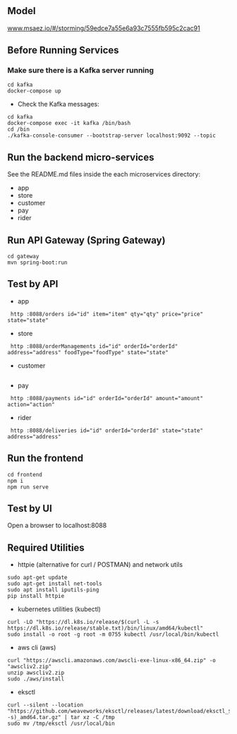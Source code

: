 # 

## Model
www.msaez.io/#/storming/59edce7a55e6a93c7555fb595c2cac91

## Before Running Services
### Make sure there is a Kafka server running
```
cd kafka
docker-compose up
```
- Check the Kafka messages:
```
cd kafka
docker-compose exec -it kafka /bin/bash
cd /bin
./kafka-console-consumer --bootstrap-server localhost:9092 --topic
```

## Run the backend micro-services
See the README.md files inside the each microservices directory:

- app
- store
- customer
- pay
- rider


## Run API Gateway (Spring Gateway)
```
cd gateway
mvn spring-boot:run
```

## Test by API
- app
```
 http :8088/orders id="id" item="item" qty="qty" price="price" state="state" 
```
- store
```
 http :8088/orderManagements id="id" orderId="orderId" address="address" foodType="foodType" state="state" 
```
- customer
```
```
- pay
```
 http :8088/payments id="id" orderId="orderId" amount="amount" action="action" 
```
- rider
```
 http :8088/deliveries id="id" orderId="orderId" state="state" address="address" 
```


## Run the frontend
```
cd frontend
npm i
npm run serve
```

## Test by UI
Open a browser to localhost:8088

## Required Utilities

- httpie (alternative for curl / POSTMAN) and network utils
```
sudo apt-get update
sudo apt-get install net-tools
sudo apt install iputils-ping
pip install httpie
```

- kubernetes utilities (kubectl)
```
curl -LO "https://dl.k8s.io/release/$(curl -L -s https://dl.k8s.io/release/stable.txt)/bin/linux/amd64/kubectl"
sudo install -o root -g root -m 0755 kubectl /usr/local/bin/kubectl
```

- aws cli (aws)
```
curl "https://awscli.amazonaws.com/awscli-exe-linux-x86_64.zip" -o "awscliv2.zip"
unzip awscliv2.zip
sudo ./aws/install
```

- eksctl 
```
curl --silent --location "https://github.com/weaveworks/eksctl/releases/latest/download/eksctl_$(uname -s)_amd64.tar.gz" | tar xz -C /tmp
sudo mv /tmp/eksctl /usr/local/bin
```

